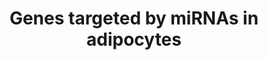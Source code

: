 ---
annotations:
- id: CL:0000136
  parent: native cell
  type: Cell Type Ontology
  value: fat cell
- id: PW:0000004
  parent: regulatory pathway
  type: Pathway Ontology
  value: regulatory pathway
authors:
- Samuel Sklar
- MaintBot
- Khanspers
- Egonw
- AMTan
- Mkutmon
citedin: ''
communities:
- ExRNA
description: This catalog pathway was created using the database from "http://diana.cslab.ece.ntua.gr/tarbase/"
  with exclusions based on evidence type. This pathway only includes miR targeted
  genes expressed in adipocyte cells. This pathway is meant for data mapping.  Proteins
  on this pathway have targeted assays available via the [https://assays.cancer.gov/available_assays?wp_id=WP1992
  CPTAC Assay Portal].
last-edited: 2024-03-28
ndex: 8b9394f4-8b63-11eb-9e72-0ac135e8bacf
organisms:
- Homo sapiens
redirect_from:
- /index.php/Pathway:WP1992
- /instance/WP1992
- /instance/WP1992_r129344
revision: r129344
schema-jsonld:
- '@context': https://schema.org/
  '@id': https://wikipathways.github.io/pathways/WP1992.html
  '@type': Dataset
  creator:
    '@type': Organization
    name: WikiPathways
  description: This catalog pathway was created using the database from "http://diana.cslab.ece.ntua.gr/tarbase/"
    with exclusions based on evidence type. This pathway only includes miR targeted
    genes expressed in adipocyte cells. This pathway is meant for data mapping.  Proteins
    on this pathway have targeted assays available via the [https://assays.cancer.gov/available_assays?wp_id=WP1992
    CPTAC Assay Portal].
  keywords:
  - ERG
  - GJA1
  - HCN2
  - HCN4
  - HDAC4
  - Hand2
  - IGF1
  - KCNE1
  - KCNJ2
  - KCNQ1
  - PTBP2
  - SRF
  - TMSB4X
  license: CC0
  name: Genes targeted by miRNAs in adipocytes
seo: CreativeWork
title: Genes targeted by miRNAs in adipocytes
wpid: WP1992
---